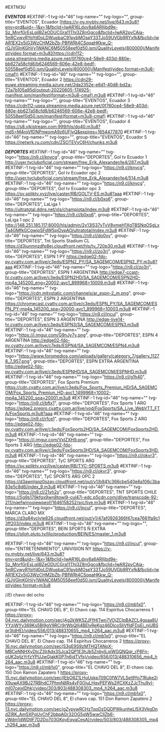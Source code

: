 #EXTM3U

***EVENTOS***
#EXTINF:-1 tvg-id="46" tvg-name="" tvg-logo="", group-title="EVENTOS", Ecuador
[https://v-ny.mybtv.net/live/643.m3u8?env=prd&uid=-1&x=1&fbclid=IwAR16Ldxv8a6ARIljbd9e-Sz_MnrfGrEsLqjlBZeODUCGra11Thi3Z8nGgco&fbclid=IwAR2pvCAia-1mRCvwvRYpYd0oLDWupbaC91pybMOspY33TJo59UVGb9RYxfk&fbclid=IwAR1EX2x5iG3WzCHM2bZb-PBfWRt4CSqqaHKkw_Q-rQJVGInKGhVy1WANC6M50558eef0d50.ism/QualityLevels(800000)/Manifest(video,format=m3u8](https://cdn112-usea.streaming.media.azure.net/0f760ce4-58e9-403d-880e-bb627a58cfd8/b6246569-606e-42e8-bedf-50558eef0d50.ism/QualityLevels(800000)/Manifest(video,format=m3u8-cmaf))
#EXTINF:-1 tvg-id="46" tvg-name="" tvg-logo="", group-title="EVENTOS", Ecuador 2
https://cdn29-euwe.streaming.media.azure.net/2da2352e-e6d1-40d8-bd2a-72a7b105a95d/output-20220605-174925-manifest.ism/manifest(format=m3u8-cmaf).m3u8
#EXTINF:-1 tvg-id="46" tvg-name="" tvg-logo="", group-title="EVENTOS", Ecuador 3
https://cdn112-usea.streaming.media.azure.net/0f760ce4-58e9-403d-880e-bb627a58cfd8/b6246569-606e-42e8-bedf-50558eef0d50.ism/manifest(format=m3u8-cmaf)
#EXTINF:-1 tvg-id="46" tvg-name="" tvg-logo="", group-title="EVENTOS", Ecuador 4
https://s8.vikistream.com:999/hls/do40.m3u8?md5=M4rqVfDNPmeomA9z6UFIvQ&expires=1654477870
#EXTINF:-1 tvg-id="46" tvg-name="" tvg-logo="", group-title="EVENTOS", Ecuador 5
https://netwrk.ru.com/cdn/ZSOTEVyC6H/chunks.m3u8

***DEPORTES***
#EXTINF:-1 tvg-id="46" tvg-name="" tvg-logo="https://n9.cl/knycg", group-title="DEPORTES", Gol tv Ecuador 1 
http://user.tvcluboficial.com/stream/free_Erik_Alexander/le4/287.m3u8
#EXTINF:-1 tvg-id="46" tvg-name="" tvg-logo="https://n9.cl/knycg", group-title="DEPORTES", Gol tv Ecuador opc 2
http://user.tvcluboficial.com/stream/free_Erik_Alexander/le4/514.m3u8
#EXTINF:-1 tvg-id="46" tvg-name="" tvg-logo="https://n9.cl/knycg", group-title="DEPORTES", Gol tv Ecuador opc 3
https://sv.spliktv.xyz/live/caster/RB/GOLTV-ES.m3u8?aaa
#EXTINF:-1 tvg-id="46" tvg-name="" tvg-logo="https://n9.cl/b0xo6", group-title="DEPORTES", LaLiga 1 
http://ultratotal.ddns.net/xls/champiota/index.m3u8
#EXTINF:-1 tvg-id="46" tvg-name="" tvg-logo="https://n9.cl/b0xo6", group-title="DEPORTES", LaLiga 1 opc 2
http://148.251.185.117:8000/hls/admin/2y13l537vTyV8ymeH1XgTBSNqOSgLxTa4GMfkGCgwjpSFdW5pjDvpAO/ultratotal/index.m3u8
#EXTINF:-1 tvg-id="46" tvg-name="" tvg-logo="https://n9.cl/do0yv", group-title="DEPORTES", Tnt Sports Stadium CL
https://d3junmnzdfp8ej.cloudfront.net/hls/tv_720p30.m3u8
#EXTINF:-1 tvg-id="46" tvg-name="" tvg-logo="https://n9.cl/zo3ri", group-title="DEPORTES", ESPN 1 PY
https://edge02-fdo-py.cvattv.com.ar/live/c3eds/ESPN2_PY/SA_SAGEMCOM/ESPN2_PY.m3u8?aaa
#EXTINF:-1 tvg-id="46" tvg-name="" tvg-logo="https://n9.cl/zo3ri", group-title="DEPORTES", ESPN 1 ARGENTINA
http://edge7-ccast-hr.cvattv.com.ar/live/c3eds/ESPN2HD/SA_SAGEMCOM/ESPN2HD-mp4a_145200_eng=20002-avc1_899968=10009.m3u8
#EXTINF:-1 tvg-id="46" tvg-name="" tvg-logo="https://cdn.mitvstatic.com/channels/ar_espn-2_m.png", group-title="DEPORTES", ESPN 2 ARGENTINA
https://chromecast.cvattv.com.ar/live/c3eds/ESPN_PY/SA_SAGEMCOM/ESPN_PY-mp4a_145200_spa=20000-avc1_899968=10003.m3u8
#EXTINF:-1 tvg-id="46" tvg-name="" tvg-logo="https://n9.cl/jncul", group-title="DEPORTES", ESPN 3 ARGENTINA 
http://edge-live14-hr.cvattv.com.ar/live/c3eds/ESPN3/SA_SAGEMCOM/ESPN3.m3u8
#EXTINF:-1 tvg-id="46" tvg-name="" tvg-logo="https://i.imgur.com/G9nJy7y.png", group-title="DEPORTES", ESPN 4 ARGENTINA 
http://edge02-fdo-py.cvattv.com.ar/live/c7eds/ESPN4/SA_SAGEMCOM/ESPN4.m3u8
#EXTINF:-1 tvg-id="46" tvg-name="" tvg-logo="https://www.foromedios.com/uploads/gallery/category_7/gallery_11278_7_957.png", group-title="DEPORTES", ESPN EXTRA ARGENTINA
http://edge02-fdo-py.cvattv.com.ar/live/c3eds/ESPNHD/SA_SAGEMCOM/ESPNHD.m3u8
#EXTINF:-1 tvg-id="46" tvg-name="" tvg-logo="https://n9.cl/g1h40", group-title="DEPORTES", Fox Sports Premium
https://cdn.cvattv.com.ar/live/c3eds/Fox_Sports_Premiun_HD/SA_SAGEMCOM/Fox_Sports_Premiun_HD-avc1_1499968=10002-mp4a_145200_spa=20001.m3u8
#EXTINF:-1 tvg-id="46" tvg-name="" tvg-logo="https://n9.cl/bftx1", group-title="DEPORTES", Fox Sports 1 ARG
https://edge2.prepro.cvattv.com.ar/live/vod/FoxSports/SA_Live_WebVTT_FTA/FoxSports.m3u8?aaa
#EXTINF:-1 tvg-id="46" tvg-name="" tvg-logo="https://n9.cl/rfce1", group-title="DEPORTES", Fox Sports 2 ARG
http://edge02-fdo-py.cvattv.com.ar/live/c3eds/FoxSports2HD/SA_SAGEMCOM/FoxSports2HD.m3u8
#EXTINF:-1 tvg-id="46" tvg-name="" tvg-logo="https://i.imgur.com/VxIZXH9.png", group-title="DEPORTES", Fox Sports 3 ARG
http://edge02-fdo-py.cvattv.com.ar/live/c3eds/FoxSports3HD/SA_SAGEMCOM/FoxSports3HD.m3u8
#EXTINF:-1 tvg-id="46" tvg-name="" tvg-logo="https://n9.cl/okvr3", group-title="DEPORTES", TyC SPORTS ARG
https://sv.spliktv.xyz/live/caster/RB/TYC-SPORTS.m3u8
#EXTINF:-1 tvg-id="46" tvg-name="" tvg-logo="https://n9.cl/okvr3", group-title="DEPORTES", TyC SPORTS ARG OPC 2
https://d3awnlgqz0szay.cloudfront.net/out/v1/b841c366cbe540e6a106c3ba83e5c8d6/index_9.m3u8
#EXTINF:-1 tvg-id="46" tvg-name="" tvg-logo="https://n9.cl/21vh2s", group-title="DEPORTES", TNT SPORTS CHILE
https://5g9s179kfgx9wn8tqwj9-cul47i-edc.p5cdn.com/dlive/transcode-92-211/nqefwinooiewpeof/1646158252/src/live.m3u8
#EXTINF:-1 tvg-id="46" tvg-name="" tvg-logo="https://n9.cl/jncul", group-title="DEPORTES", MARCA CLARO MX
https://d3q84yclyte826.cloudfront.net/out/v1/47af0926366f47cea7661fa9c13ff203/index.m3u8
#EXTINF:-1 tvg-id="46" tvg-name="" tvg-logo="", group-title="DEPORTES", BEIN SPORTS Ñ EXTRA
https://siloh.pluto.tv/lilo/production/BEIN/ES/master_1.m3u8


#EXTINF:-1 tvg-id="46" tvg-name="" tvg-logo="https://n9.cl/jncul", group-title="ENTRETENIMIENTO", UNIVISION NY
https://v-ny.mybtv.net/live/643.m3u8?env=prd&uid=-1&x=1&fbclid=IwAR16Ldxv8a6ARIljbd9e-Sz_MnrfGrEsLqjlBZeODUCGra11Thi3Z8nGgco&fbclid=IwAR2pvCAia-1mRCvwvRYpYd0oLDWupbaC91pybMOspY33TJo59UVGb9RYxfk&fbclid=IwAR1EX2x5iG3WzCHM2bZb-PBfWRt4CSqqaHKkw_Q-rQJVGInKGhVy1WANC6M50558eef0d50.ism/QualityLevels(800000)/Manifest(video,format=m3u8 


//El chavo del ocho

#EXTINF:-1 tvg-id="46" tvg-name="" tvg-logo="https://n9.cl/mb1x0", group-title="EL CHAVO DEL 8", El Chavo cap. 114 Espiritus Chocarreros 1
https://proxy-04.nyc.dailymotion.com/sec(Ag2kWK5ZJFfHITwn7VOjZCIpBAZCL4gsaa8UYYzjWYv369Ks5Bl9gV9RCr9rWbQIIj4BElyReKgz46DIcoSliVfIdFDsEj_njUBSqr3tdHE)/video/556/013/488310655_mp4_h264_aac.m3u8
#EXTINF:-1 tvg-id="46" tvg-name="" tvg-logo="https://n9.cl/mb1x0", group-title="EL CHAVO DEL 8", El Chavo cap. 114 Espiritus Chocarreros 2
https://proxy-16.nyc.dailymotion.com/sec(S3gE9S9zMTHQTANoX-MBCeNNHXyDtcZ3IrAdx3SJca2QP1E3hJb5ZnbyILqiWGQNQqr_rP8Fn-oUK2pljzYrfzYPUJwGjakK0P7n6idTVfs)/video/656/013/488310656_mp4_h264_aac.m3u8
#EXTINF:-1 tvg-id="46" tvg-name="" tvg-logo="https://n9.cl/mb1x0", group-title="EL CHAVO DEL 8", El chavo cap. 150 Don Ramon Zapatero 1
https://proxy-15.nyc.dailymotion.com/sec(IEbO6Z1LHuUskp709C0fW7VLSeI9Yo71Ruke2jX9uwAX9BJ27RBhdC7PhmN8Rs4vF0OjuLHqvPEFWs2IfCXKzZJcThu9yI-ml07cejxIDhk)/video/303/803/488308303_mp4_h264_aac.m3u8
#EXTINF:-1 tvg-id="46" tvg-name="" tvg-logo="https://n9.cl/mb1x0", group-title="EL CHAVO DEL 8", El chavo cap. 151 Don Ramon Zapatero 2
https://proxy-13.nyc.dailymotion.com/sec(gZypywRCHzTqoDzDQDPWkunheLl5X3VkgDndZlRK_Am5XPqUvChF2bbpAGr32OG5qW5wwCIlZb6-xWdm1dWDtIF7D2Do703GKqyEqvaCesA)/video/503/803/488308305_mp4_h264_aac.m3u8





